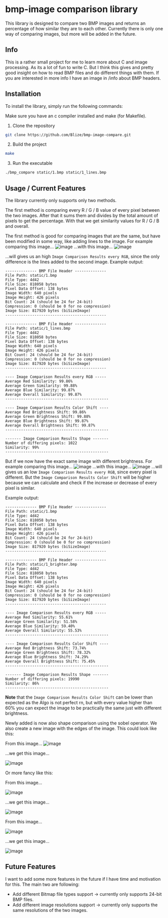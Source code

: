 # bmp-image comparison library

This library is designed to compare two BMP images and returns an percentage of how similar they are to each other.
Currently there is only one way of comparing images, but more will be added in the future.

## Info

This is a rather small project for me to learn more about C and image processing. As its a lot of fun to write C.
But I think this gives and pretty good insight on how to read BMP files and do different things with them.
If you are interested in more info I have an image in /info about BMP headers.

## Installation

To install the library, simply run the following commands:

Make sure you have an c compiler installed and make (for Makefile).

1. Clone the repository

```bash
git clone https://github.com/Blize/bmp-image-compare.git
```

2. Build the project

```bash
make
```

3. Run the executable

```bash
./bmp_compare static/1.bmp static/1_lines.bmp
```

## Usage / Current Features

The library currently only supports only two methods.

The first method is comparing every R / G / B value of every pixel between the two images. After that it sums them and divides by the total amount of pixels to get the percentage.
With that we get similarity values for R / G / B and overall.

The first method is good for comparing images that are the same, but have been modified in some way, like adding lines to the image.
For example comparing this image...
![image](static/1.bmp)
...with this image...
![image](static/1_lines.bmp)

...will gives us an high `Image Comparison Results every RGB`, since the only difference is the lines added to the second image.
Example output:

```
-------------- BMP File Header --------------
File Path: static/1.bmp
File Type: 4d42
File Size: 818058 bytes
Pixel Data Offset: 138 bytes
Image Width: 640 pixels
Image Height: 426 pixels
Bit Count: 24 (should be 24 for 24-bit)
Compression: 0 (should be 0 for no compression)
Image Size: 817920 bytes (biSizeImage)
---------------------------------------------

-------------- BMP File Header --------------
File Path: static/1_lines.bmp
File Type: 4d42
File Size: 818058 bytes
Pixel Data Offset: 138 bytes
Image Width: 640 pixels
Image Height: 426 pixels
Bit Count: 24 (should be 24 for 24-bit)
Compression: 0 (should be 0 for no compression)
Image Size: 817920 bytes (biSizeImage)
---------------------------------------------

---- Image Comparison Results every RGB -----
Average Red Similarity: 99.86%
Average Green Similarity: 99.88%
Average Blue Similarity: 99.87%
Average Overall Similarity: 99.87%
----------------------------------------------

---- Image Comparison Results Color Shift ----
Average Red Brightness Shift: 99.86%
Average Green Brightness Shift: 99.88%
Average Blue Brightness Shift: 99.87%
Average Overall Brightness Shift: 99.87%
----------------------------------------------

------- Image Comparison Results Shape -------
Number of differing pixels: 1022
Similarity: 99%
----------------------------------------------
```

But if we now have the exact same image with different brightness.
For example comparing this image...
![image](static/1.bmp)
...with this image...
![image](static/1_brighter.bmp)
...will gives us an low `Image Comparison Results every RGB`, since every pixel is different. But the `Image Comparison Results Color Shift` will be higher because we can calculate and check if the increase or decrease of every pixel is similar.

Example output:

```
-------------- BMP File Header --------------
File Path: static/1.bmp
File Type: 4d42
File Size: 818058 bytes
Pixel Data Offset: 138 bytes
Image Width: 640 pixels
Image Height: 426 pixels
Bit Count: 24 (should be 24 for 24-bit)
Compression: 0 (should be 0 for no compression)
Image Size: 817920 bytes (biSizeImage)
---------------------------------------------

-------------- BMP File Header --------------
File Path: static/1_brighter.bmp
File Type: 4d42
File Size: 818058 bytes
Pixel Data Offset: 138 bytes
Image Width: 640 pixels
Image Height: 426 pixels
Bit Count: 24 (should be 24 for 24-bit)
Compression: 0 (should be 0 for no compression)
Image Size: 817920 bytes (biSizeImage)
---------------------------------------------

---- Image Comparison Results every RGB -----
Average Red Similarity: 55.61%
Average Green Similarity: 51.58%
Average Blue Similarity: 59.40%
Average Overall Similarity: 55.53%
----------------------------------------------

---- Image Comparison Results Color Shift ----
Average Red Brightness Shift: 73.74%
Average Green Brightness Shift: 78.32%
Average Blue Brightness Shift: 74.29%
Average Overall Brightness Shift: 75.45%
----------------------------------------------

------- Image Comparison Results Shape -------
Number of differing pixels: 19990
Similarity: 86%
----------------------------------------------
```

**Note** that the `Image Comparison Results Color Shift` can be lower than expected as the Algo is not perfect rn, but with every value higher than 60%
you can expect the image to be practically the same just with different brightness.

Newly added is now also shape comparison using the sobel operator. We also create a new image with the edges of the image.
This could look like this:

From this image...
![image](static/1.bmp)

...we get this image...

![image](static/example/edges/edges_detected.bmp)

Or more fancy like this:

From this image...

![image](static/other_res/shapes/cyberpunk-character.bmp)

...we get this image...

![image](static/example/edges/edges_detected3.bmp)

From this image...

![image](static/other_res/shapes/mario-luigi.bmp)

...we get this image...

![image](static/example/edges/edges_detected2.bmp)

## Future Features

I want to add some more features in the future if I have time and motivation for this.
The main two are following:

- Add different Bitmap file types support -> currently only supports 24-bit BMP files.
- Add different image resolutions support -> currently only supports the same resolutions of the two images.
